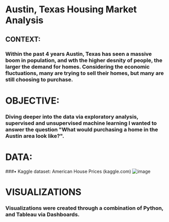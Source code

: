 # Austin, Texas Housing Market Analysis

## CONTEXT:
### Within the past 4 years Austin, Texas has seen a massive boom in population, and wth the higher desnity of people, the larger the demand for homes. Considering the economic fluctuations, many are trying to sell their homes, but many are still choosing to purchase. 

# OBJECTIVE:
### Diving deeper into the data via exploratory analysis, supervised and unsupervised machine learning I wanted to answer the question "What would purchasing a home in the Austin area look like?".

# DATA:
###• Kaggle dataset: American House Prices (kaggle.com)
![image](https://github.com/klathrop/AUS_Housing/assets/155244708/75a4691d-600a-4767-88cb-4be666459c5a)

# VISUALIZATIONS
### Visualizations were created through a combination of Python, and Tableau via Dashboards.
